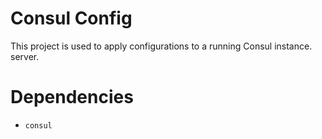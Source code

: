 Consul Config
=============
This project is used to apply configurations to a running Consul instance.
server.

Dependencies
============
- `consul`
